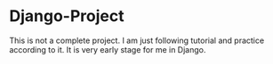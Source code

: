 # Django-Project
This is not a complete project. I am just following tutorial and practice according to it. It is very early stage for me in Django.
